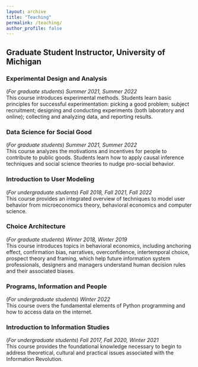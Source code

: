 ```yaml
---
layout: archive
title: "Teaching"
permalink: /teaching/
author_profile: false
---
```


## Graduate Student Instructor, University of Michigan
### Experimental Design and Analysis 
(*For graduate students*) *Summer 2021, Summer 2022* 
<br/> This course introduces experimental methods. Students learn basic principles for successful experimentation: picking a good problem; subject recruitment; designing and conducting experiments (both laboratory and online); collecting and analyzing data, and reporting results. 

### Data Science for Social Good 
(*For graduate students*) *Summer 2021, Summer 2022*
<br/> This course analyzes the motivations and incentives for people to contribute to public goods. Students learn how to apply causal inference techniques and social science theories to nudge pro-social behavior.

### Introduction to User Modeling 
(*For undergraduate students*) *Fall 2018, Fall 2021, Fall 2022*
<br/> This course provides an integrated overview of techniques to model user behavior from microeconomics theory, behavioral economics and computer science. 

### Choice Architecture 
(*For graduate students*) *Winter 2018, Winter 2019*
<br/> This course introduces topics in behavioral economics, including anchoring effect, confirmation bias, narratives, overconfidence, intertemporal choice, prospect theory and framing, which help future information system professionals, designers and managers understand human decision rules and their associated biases.

### Programs, Information and People 
(*For undergraduate students*) *Winter 2022*
<br/> This course overs the fundamental elements of Python programming and how to access data on the internet.

### Introduction to Information Studies 
(*For undergraduate students*) *Fall 2017, Fall 2020, Winter 2021*
<br/> This course provides the foundational knowledge necessary to begin to address theoretical, cultural and practical issues associated with the Information Revolution. 
